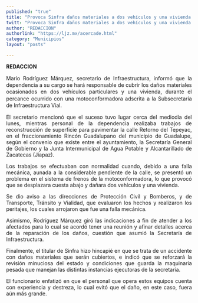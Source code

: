 ```yaml
---
published: "true"
title: "Provoca Sinfra daños materiales a dos vehículos y una vivienda en Guadalupe"
twitt: "Provoca Sinfra daños materiales a dos vehículos y una vivienda en Guadalupe"
author: "REDACCION"
authorlink: "https://ljz.mx/acercade.html"
category: "Municipios"
layout: "posts"

---
```


<p style="text-align: justify;">
  <strong style="line-height: 1.3em;">REDACCION</strong>
</p>

<p style="text-align: justify;">
  <span style="line-height: 1.3em;">Mario Rodríguez Márquez, secretario de Infraestructura, informó que la dependencia a su cargo se hará responsable de cubrir los daños materiales ocasionados en dos vehículos particulares y una vivienda, durante el percance ocurrido con una motoconformadora adscrita a la Subsecretaría de Infraestructura Vial. </span>
</p>

<p style="text-align: justify;">
  El secretario mencionó que el suceso tuvo lugar cerca del mediodía del lunes, mientras personal de la dependencia realizaba trabajos de reconstrucción de superficie para pavimentar la calle Retorno del Tepeyac, en el fraccionamiento Rincón Guadalupano del municipio de Guadalupe, según el convenio que existe entre el ayuntamiento, la Secretaría General de Gobierno y la Junta Intermunicipal de Agua Potable y Alcantarillado de Zacatecas (Jiapaz).
</p>

<p style="text-align: justify;">
  Los trabajos se efectuaban con normalidad cuando, debido a una falla mecánica, aunada a la considerable pendiente de la calle, se presentó un problema en el sistema de frenos de la motoconformadora, lo que provocó que se desplazara cuesta abajo y dañara dos vehículos y una vivienda.
</p>

<p style="text-align: justify;">
  Se dio aviso a las direcciones de Protección Civil y Bomberos, y de Transporte, Tránsito y Vialidad, que evaluaron los hechos y realizaron los peritajes, los cuales arrojaron que fue una falla mecánica.
</p>

<p style="text-align: justify;">
  Asimismo, Rodríguez Márquez giró las indicaciones a fin de atender a los afectados para lo cual se acordó tener una reunión y afinar detalles acerca de la reparación de los daños, cuestión que asumió la Secretaría de Infraestructura.
</p>

<p style="text-align: justify;">
  Finalmente, el titular de Sinfra hizo hincapié en que se trata de un accidente con daños materiales que serán cubiertos, e indicó que se reforzará la revisión minuciosa del estado y condiciones que guarda la maquinaria pesada que manejan las distintas instancias ejecutoras de la secretaría.
</p>

<p style="text-align: justify;">
  El funcionario enfatizó en que el personal que opera estos equipos cuenta con experiencia y destreza, lo cual evitó que el daño, en este caso, fuera aún más grande.
</p>
